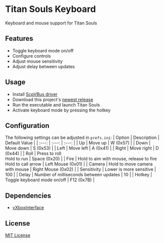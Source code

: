 # Titan Souls Keyboard
Keyboard and mouse support for Titan Souls

## Features
* Toggle keyboard mode on/off
* Configure controls
* Adjust mouse sensitivity
* Adjust delay between updates

## Usage
* Install [ScpVBus driver](https://github.com/shauleiz/ScpVBus/releases)
* Download this project's [newest release](https://github.com/martinsomer/Titan-Souls-Keyboard/releases)
* Run the executable and launch Titan Souls
* Activate keyboard mode by pressing the hotkey

## Configuration
The following settings can be adjusted in `prefs.ini`:
| Option | Description | Default Value |
| :---: | :---: | :---: |
| Up | Move up | W (0x57) |
| Down | Move down | S (0x53) |
| Left | Move left | A (0x41) |
| Right | Move right | D (0x44) |
| Roll | Press to roll <br> Hold to run | Space (0x20) |
| Fire | Hold to aim with mouse, release to fire <br> Hold to call arrow | Left Mouse (0x01) |
| Camera | Hold to move camera with mouse | Right Mouse (0x02) |
| Sensitivity | Lower is more sensitive | 100 |
| Delay | Number of milliseconds between updates | 10 |
| Hotkey | Toggle keyboard mode on/off | F12 (0x7B) |

## Dependencies
* [vXboxInterface](https://github.com/shauleiz/vXboxInterface)

## License
[MIT License](LICENSE.txt)

